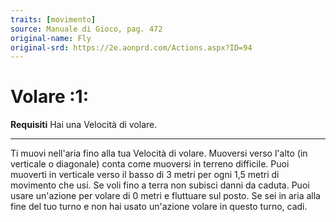 ```yaml
---
traits: [movimento]
source: Manuale di Gioco, pag. 472
original-name: Fly
original-srd: https://2e.aonprd.com/Actions.aspx?ID=94
---
```


# Volare :1:

**Requisiti** Hai una Velocità di volare.

---

Ti muovi nell'aria fino alla tua Velocità di volare. Muoversi verso l'alto (in
verticale o diagonale) conta come muoversi in terreno difficile. Puoi muoverti
in verticale verso il basso di 3 metri per ogni 1,5 metri di movimento che usi.
Se voli fino a terra non subisci danni da caduta. Puoi usare un'azione per
volare di 0 metri e fluttuare sul posto. Se sei in aria alla fine del tuo turno
e non hai usato un'azione volare in questo turno, cadi.
